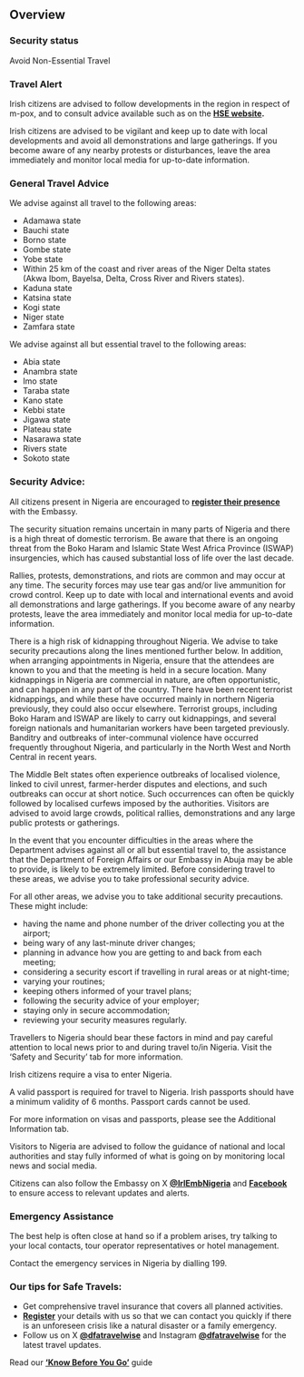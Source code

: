 ## Overview

### **Security status**

Avoid Non-Essential Travel

### **Travel Alert**

Irish citizens are advised to follow developments in the region in respect of m-pox, and to consult advice available such as on the [**HSE website**](https://www2.hse.ie/conditions/mpox/)**.**

Irish citizens are advised to be vigilant and keep up to date with local developments and avoid all demonstrations and large gatherings. If you become aware of any nearby protests or disturbances, leave the area immediately and monitor local media for up-to-date information.

### **General Travel Advice**

We advise against all travel to the following areas:

* Adamawa state
* Bauchi state
* Borno state
* Gombe state
* Yobe state
* Within 25 km of the coast and river areas of the Niger Delta states (Akwa Ibom, Bayelsa, Delta, Cross River and Rivers states).
* Kaduna state
* Katsina state
* Kogi state
* Niger state
* Zamfara state

We advise against all but essential travel to the following areas:

* Abia state
* Anambra state
* Imo state
* Taraba state
* Kano state
* Kebbi state
* Jigawa state
* Plateau state
* Nasarawa state
* Rivers state
* Sokoto state

### **Security Advice:**

All citizens present in Nigeria are encouraged to [**register their presence**](https://www.ireland.ie/en/dfa/overseas-travel/citizens-registration/) with the Embassy.

The security situation remains uncertain in many parts of Nigeria and there is a high threat of domestic terrorism. Be aware that there is an ongoing threat from the Boko Haram and Islamic State West Africa Province (ISWAP) insurgencies, which has caused substantial loss of life over the last decade.

Rallies, protests, demonstrations, and riots are common and may occur at any time. The security forces may use tear gas and/or live ammunition for crowd control. Keep up to date with local and international events and avoid all demonstrations and large gatherings. If you become aware of any nearby protests, leave the area immediately and monitor local media for up-to-date information.

There is a high risk of kidnapping throughout Nigeria. We advise to take security precautions along the lines mentioned further below. In addition, when arranging appointments in Nigeria, ensure that the attendees are known to you and that the meeting is held in a secure location. Many kidnappings in Nigeria are commercial in nature, are often opportunistic, and can happen in any part of the country. There have been recent terrorist kidnappings, and while these have occurred mainly in northern Nigeria previously, they could also occur elsewhere. Terrorist groups, including Boko Haram and ISWAP are likely to carry out kidnappings, and several foreign nationals and humanitarian workers have been targeted previously. Banditry and outbreaks of inter-communal violence have occurred frequently throughout Nigeria, and particularly in the North West and North Central in recent years.

The Middle Belt states often experience outbreaks of localised violence, linked to civil unrest, farmer-herder disputes and elections, and such outbreaks can occur at short notice. Such occurrences can often be quickly followed by localised curfews imposed by the authorities. Visitors are advised to avoid large crowds, political rallies, demonstrations and any large public protests or gatherings.

In the event that you encounter difficulties in the areas where the Department advises against all or all but essential travel to, the assistance that the Department of Foreign Affairs or our Embassy in Abuja may be able to provide, is likely to be extremely limited. Before considering travel to these areas, we advise you to take professional security advice.

For all other areas, we advise you to take additional security precautions. These might include:

* having the name and phone number of the driver collecting you at the airport;
* being wary of any last-minute driver changes;
* planning in advance how you are getting to and back from each meeting;
* considering a security escort if travelling in rural areas or at night-time;
* varying your routines;
* keeping others informed of your travel plans;
* following the security advice of your employer;
* staying only in secure accommodation;
* reviewing your security measures regularly.

Travellers to Nigeria should bear these factors in mind and pay careful attention to local news prior to and during travel to/in Nigeria. Visit the ‘Safety and Security’ tab for more information.

Irish citizens require a visa to enter Nigeria.

A valid passport is required for travel to Nigeria. Irish passports should have a minimum validity of 6 months. Passport cards cannot be used.

For more information on visas and passports, please see the Additional Information tab.

Visitors to Nigeria are advised to follow the guidance of national and local authorities and stay fully informed of what is going on by monitoring local news and social media.

Citizens can also follow the Embassy on X [**@IrlEmbNigeria**](https://x.com/IrlEmbNigeria) and [**Facebook**](https://www.facebook.com/embassyofirelandnigeria/) to ensure access to relevant updates and alerts.

### **Emergency Assistance**

The best help is often close at hand so if a problem arises, try talking to your local contacts, tour operator representatives or hotel management.

Contact the emergency services in Nigeria by dialling 199.

### **Our tips for Safe Travels:**

* Get comprehensive travel insurance that covers all planned activities.
* [**Register**](https://www.ireland.ie/en/dfa/overseas-travel/citizens-registration/) your details with us so that we can contact you quickly if there is an unforeseen crisis like a natural disaster or a family emergency.
* Follow us on X [**@dfatravelwise**](https://www.twitter.com/DFATravelWise) and Instagram [**@dfatravelwise**](https://www.instagram.com/dfatravelwise/) for the latest travel updates.

Read our [**‘Know Before You Go’**](https://www.ireland.ie/en/dfa/overseas-travel/know-before-you-go/) guide